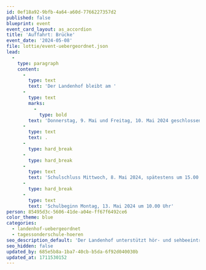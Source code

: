 ```yaml
---
id: 0ef18a92-9bfb-4a64-a60d-7766227357d2
published: false
blueprint: event
event_card_layout: as_accordion
title: 'Auffahrt: Brücke'
event_date: '2024-05-08'
file: lottie/event-uebergeordnet.json
lead:
  -
    type: paragraph
    content:
      -
        type: text
        text: 'Der Landenhof bleibt am '
      -
        type: text
        marks:
          -
            type: bold
        text: 'Donnerstag, 9. Mai und Freitag, 10. Mai 2024 geschlossen'
      -
        type: text
        text: .
      -
        type: hard_break
      -
        type: hard_break
      -
        type: text
        text: 'Schulschluss Mittwoch, 8. Mai 2024, spätestens um 15.00 Uhr'
      -
        type: hard_break
      -
        type: text
        text: 'Schulbeginn Montag, 13. Mai 2024 um 10.00 Uhr'
person: 85495d3c-5606-41de-a04e-ff67f6492ce6
color_theme: blue
categories:
  - landenhof-uebergeordnet
  - tagessonderschule-hoeren
seo_description_default: 'Der Landenhof unterstützt hör- und sehbeeinträchtigte Kinder & Jugendliche in ihrem selbstbestimmten Leben durch Förderung ihrer Fähigkeiten & Entwicklung'
seo_hidden: false
updated_by: 685e5b8a-1ba7-40cb-b5da-6f92d040030b
updated_at: 1711530152
---
```


